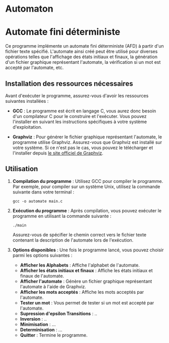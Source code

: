# Automaton

# Automate fini déterministe

Ce programme implémente un automate fini déterministe (AFD) à partir d'un fichier texte spécifié. L'automate ainsi créé peut être utilisé pour diverses opérations telles que l'affichage des états initiaux et finaux, la génération d'un fichier graphique représentant l'automate, la vérification si un mot est accepté par l'automate, etc.

## Installation des ressources nécessaires

Avant d'exécuter le programme, assurez-vous d'avoir les ressources suivantes installées :

- **GCC** : Le programme est écrit en langage C, vous aurez donc besoin d'un compilateur C pour le construire et l'exécuter. Vous pouvez l'installer en suivant les instructions spécifiques à votre système d'exploitation.

- **Graphviz** : Pour générer le fichier graphique représentant l'automate, le programme utilise Graphviz. Assurez-vous que Graphviz est installé sur votre système. Si ce n'est pas le cas, vous pouvez le télécharger et l'installer depuis [le site officiel de Graphviz](https://www.graphviz.org/download/).

## Utilisation

1. **Compilation du programme** : Utilisez GCC pour compiler le programme. Par exemple, pour compiler sur un système Unix, utilisez la commande suivante dans votre terminal :

   ```
   gcc -o automate main.c
   ```

2. **Exécution du programme** : Après compilation, vous pouvez exécuter le programme en utilisant la commande suivante :

   ```
   ./main
   ```

   Assurez-vous de spécifier le chemin correct vers le fichier texte contenant la description de l'automate lors de l'exécution.

3. **Options disponibles** : Une fois le programme lancé, vous pouvez choisir parmi les options suivantes :

   - **Afficher les Alphabets** : Affiche l'alphabet de l'automate.
   - **Afficher les états initiaux et finaux** : Affiche les états initiaux et finaux de l'automate.
   - **Afficher l'automate** : Génère un fichier graphique représentant l'automate à l'aide de Graphviz.
   - **Afficher les mots acceptés** : Affiche les mots acceptés par l'automate.
   - **Tester un mot** : Vous permet de tester si un mot est accepté par l'automate.
   - **Supression d'epsilon Transitions** : ..
   - **Inversion** : ..
   - **Minimisation** : ...
   - **Determinisation** : ...
   - **Quitter** : Termine le programme.
